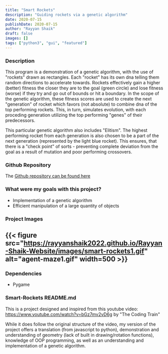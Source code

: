 ```yaml
---
title: "Smart Rockets"
description: "Guiding rockets via a genetic algorithm"
date: 2020-07-15
publishDate: 2020-07-15
author: "Rayyan Shaik"
draft: false
images: []
tags: ["python3", "gui", "featured"]
---
```


### Description
This program is a demonstration of a genetic algorithm, with the use of "rockets" drawn 
as rectangles. Each "rocket" has its own dna telling them random directions to accelerate towards.
Rockets effectively gain a higher (better) fitness the closer they are to the goal (green circle)
and lose fitness (worse) if they try and go out of bounds or hit a boundary. In the scope of the
genetic algorithm, these fitness scores are used to create the next "generation" of rocket which
favors (not absolute) to combine dna of the top performing rockets. This, in turn, simulates evolution,
with each proceding generation utilizing the top performing "genes" of their predecessors.

This particular genetic algorithm also includes "Elitism". The highest performing rocket from each generation
is also chosen to be a part of the next generation (represented by the light blue rocket). 
This ensures, that there is a "check point" of sorts - preventing complete deviation from 
the goal as a result of mutation and poor performing crossovers.

### Github Repository
The [Github repository can be found here](https://github.com/rayyanshaik2022/Smart-Rockets)

### What were my goals with this project?
* Implementation of a genetic algorithm
* Efficient manipulation of a large quantity of objects

### Project Images

{{< figure src="https://rayyanshaik2022.github.io/Rayyan-Shaik-Website/images/smart-rockets1.gif" alt="agent-maze1.gif" width=500 >}}
---

### Dependencies
* Pygame


### Smart-Rockets README.md
This is a project designed and inspired from this youtube video:
https://www.youtube.com/watch?v=bGz7mv2vD6g by "The Coding Train"

While it does follow the original structure of the video, my version of the project
offers a translation (from javascript to python), demonstration and understanding of 
geometry (lack of built in drawing/rotation functions), knowledge of OOP programming,
as well as an understanding and implementation of a genetic algorithm.